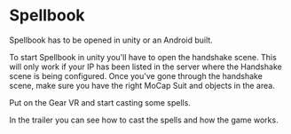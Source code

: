 # Spellbook

Spellbook has to be opened in unity or an Android built.

To start Spellbook in unity you'll have to open the handshake scene. This will only work if your IP has been listed in the server where the Handshake scene is being configured.
Once you've gone through the handshake scene, make sure you have the right MoCap Suit and objects in the area.

Put on the Gear VR and start casting some spells.

In the trailer you can see how to cast the spells and how the game works.
